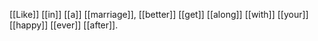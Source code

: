 [[Like]] [[in]] [[a]] [[marriage]], [[better]] [[get]] [[along]] [[with]] [[your]] [[happy]] [[ever]] [[after]].